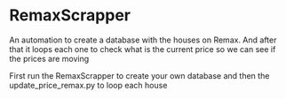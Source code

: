 # RemaxScrapper
An automation to create a database with the houses on Remax. And after that it loops each one to check what is the current price so we can see if the prices are moving

First run the RemaxScrapper to create your own database and then the update_price_remax.py to loop each house
